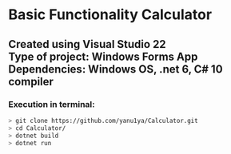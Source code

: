 # Basic Functionality Calculator
## Created using Visual Studio 22 <br> Type of project: Windows Forms App <br> Dependencies: Windows OS, .net 6, C# 10 compiler
### Execution in terminal:
```bash
> git clone https://github.com/yanu1ya/Calculator.git
> cd Calculator/
> dotnet build
> dotnet run
```